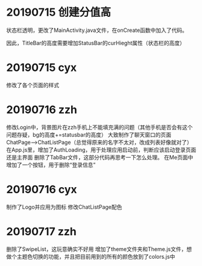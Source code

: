 # 20190715 创建分值高

状态栏透明，更改了MainActivity.java文件，在onCreate函数中加入了代码。

因此，TitleBar的高度需要增加StatusBar的curHieght属性（状态栏的高度）

# 20190715 cyx

修改了各个页面的样式

# 20190716 zzh

修改Login中，背景图片在zzh手机上不能填充满的问题（其他手机是否会有这个问题存疑，bg的高度+=statusbar的高度）
大致制作了聊天窗口的页面
ChatPage-->ChatListPage（总觉得原来的名字不太对，改成列表好像就对了）
在App.js里，增加了AuthLoading，用于处理应用启动前，判断应该启动登录页面还是主界面
删除了TabBar文件，这部分代码再思考一下怎么处理。
在Me页面中增加了一个按钮，用于删除“登录信息”

# 20190716 cyx

制作了Logo并应用为图标
修改ChatListPage配色

# 20190717 zzh

删除了SwipeList，这玩意确实不好用
增加了theme文件夹和Theme.js文件，想做个主题色切换的功能，并且把目前用到的所有的颜色放到了colors.js中